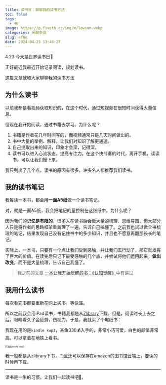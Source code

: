```yaml
---
title: 读书日：聊聊我的读书方法
toc: false
tags:
  - 书
image: https://p.fiveth.cc/img/m/lowsun.webp
categories: 闲聊杂谈
slug: ef0e
date: 2024-04-23 13:48:27
---
```


4.23 今天是世界读书日📖

正好最近我最近开始记录阅读，规划读书。

这篇文章就和大家聊聊我的读书方法

## 为什么读书

以前我都是看视频获取知识的，在这个时代，通过短视频在很短时间获得大量信息。

但现在我开始阅读，通过书籍去学习。为什么呢？

1. 书籍是作者花几年时间写的，而视频通常只是几天时间做出的。
2. 书中大量的举例、解释，让我们对知识了解更通透。
3. 自己提取出来的知识，印象才会深，记得深。
4. 读书可以进入心流状态，提高专注力。在这个快节奏的时代，离开手机，读读书，可以让我们慢下来。

我只列出了几个点，读书的原因有很多，许多名人都推荐我们读书。

## 我的读书笔记

我每读一本书，都会用**一面A5纸**做一个读书笔记。

对，就是一面A5纸，我会把笔记的量控制在这张纸中。为什么呢？

因为我们的**记忆是有限的**。很多人在读书后会做大量的梳理、思维导图，但大部分人只是将作者的思路框架重新理了一遍，告诉自己搞懂了。之前我也试过做全书梳理的笔记，结果发现自己没有记住书中的多少知识，并且也不愿意再翻那长长的笔记。

实际上，一本书，只要有一个点让我们受到感触，并让我们去行动了，那它就发挥了巨大的价值。在读完后只记下最受感触的几个点，并尝试将他们运用起来，**做出改变**。而不是大量梳理，告诉自己我懂了。

> 我之前的文章 [一本让我开始觉醒的书：《认知觉醒》](/9c7a.html)中有讲过

## 我用什么读书

每次看完书都要重新在网上买书，等快递。

所以之前我会用iPad读书，书籍我都是从[Zlibrary](https://zlib.yibook.org/)下载。但是，阅读时长上去之后，眼睛看久了会疲劳，伤视力。于是，我就买了个电纸书：

我现在用的是`kindle kwp3`，某鱼330💰入手的，非常小巧可爱，白色的颜值非常高。可以拿着在地铁上看书。

<img src="https://p.fiveth.cc/img/2024/0423150751.jpg" alt="我的kindle kwp3" style="zoom:50%;" />

我一般都是从zlibrary下书，而且还可以保存在amazon的图书馆云端上，要读的时候再下载。

------

读书是一生的习惯，让我们一起读书吧📖。
